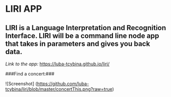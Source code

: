# **LIRI APP**

## LIRI is a Language Interpretation and Recognition Interface. LIRI will be a command line node app that takes in parameters and gives you back data. ##

_Link to the app:_ https://luba-tcybina.github.io/liri/ 

###Find a concert:### 

![Screenshot] (https://github.com/luba-tcybina/liri/blob/master/concertThis.png?raw=true)